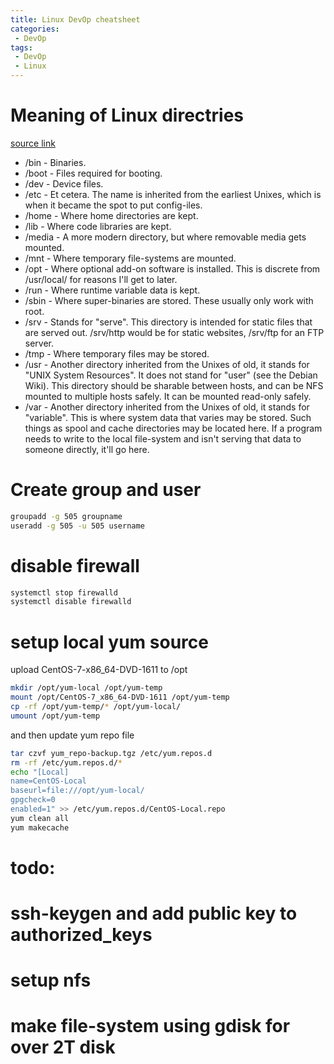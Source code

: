 ```yaml
---
title: Linux DevOp cheatsheet
categories:
 - DevOp
tags:
 - DevOp
 - Linux
---
```


# Meaning of Linux directries

[source link](https://serverfault.com/questions/24523/meaning-of-directories-on-unix-and-unix-like-systems) 

- /bin - Binaries.
- /boot - Files required for booting.
- /dev - Device files.
- /etc - Et cetera. The name is inherited from the earliest Unixes, which is when it became the spot to put config-iles.
- /home - Where home directories are kept.
- /lib - Where code libraries are kept.
- /media - A more modern directory, but where removable media gets mounted.
- /mnt - Where temporary file-systems are mounted.
- /opt - Where optional add-on software is installed. This is discrete from /usr/local/ for reasons I'll get to later.
- /run - Where runtime variable data is kept.
- /sbin - Where super-binaries are stored. These usually only work with root.
- /srv - Stands for "serve". This directory is intended for static files that are served out. /srv/http would be for static websites, /srv/ftp for an FTP server.
- /tmp - Where temporary files may be stored.
- /usr - Another directory inherited from the Unixes of old, it stands for "UNIX System Resources". It does not stand for "user" (see the Debian Wiki). This directory should be sharable between hosts, and can be NFS mounted to multiple hosts safely. It can be mounted read-only safely.
- /var - Another directory inherited from the Unixes of old, it stands for "variable". This is where system data that varies may be stored. Such things as spool and cache directories may be located here. If a program needs to write to the local file-system and isn't serving that data to someone directly, it'll go here.


# Create group and user
```sh
groupadd -g 505 groupname
useradd -g 505 -u 505 username
```

# disable firewall
```sh
systemctl stop firewalld
systemctl disable firewalld
```

# setup local yum source
upload CentOS-7-x86_64-DVD-1611 to /opt

```sh
mkdir /opt/yum-local /opt/yum-temp
mount /opt/CentOS-7_x86_64-DVD-1611 /opt/yum-temp
cp -rf /opt/yum-temp/* /opt/yum-local/
umount /opt/yum-temp
```

and then update yum repo file
```sh
tar czvf yum_repo-backup.tgz /etc/yum.repos.d
rm -rf /etc/yum.repos.d/*
echo "[Local]
name=CentOS-Local
baseurl=file:///opt/yum-local/
gpgcheck=0
enabled=1" >> /etc/yum.repos.d/CentOS-Local.repo
yum clean all
yum makecache
```

# todo: 

# ssh-keygen and add public key to authorized_keys

# setup nfs

# make file-system using gdisk for over 2T disk
